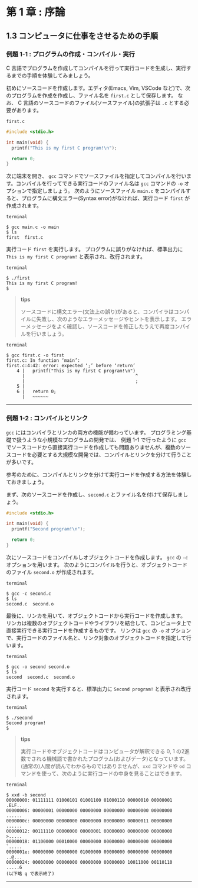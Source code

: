 # 第 1 章 : 序論

## 1.3 コンピュータに仕事をさせるための手順

### 例題 1-1 : プログラムの作成・コンパイル・実行

C 言語でプログラムを作成してコンパイルを行って実行コードを生成し、実行するまでの手順を体験してみましょう。

初めにソースコードを作成します。エディタ(Emacs, Vim, VSCode など)で、次のプログラムを作成を作成し、ファイル名を `first.c` として保存します。
なお、 C 言語のソースコードのファイル(ソースファイル)の拡張子は `.c` とする必要があります。

`first.c`
````c
#include <stdio.h>

int main(void) {
  printf("This is my first C program!\n");

  return 0;
}
````

次に端末を開き、 `gcc` コマンドでソースファイルを指定してコンパイルを行います。コンパイルを行ってできる実行コードのファイル名は `gcc` コマンドの `-o` オプションで指定しましょう。
次のようにソースファイル `main.c` をコンパイルすると、プログラムに構文エラー(Syntax error)がなければ、実行コード `first` が作成されます。

`terminal`
````
$ gcc main.c -o main
$ ls
first  first.c
````

実行コード `first` を実行します。
プログラムに誤りがなければ、標準出力に `This is my first C program!` と表示され、改行されます。

`terminal`
````
$ ./first
This is my first C program!
$
````

> **tips**
>
> ソースコードに構文エラー(文法上の誤り)があると、コンパイラはコンパイルに失敗し、次のようなエラーメッセージやヒントを表示します。
> エラーメッセージをよく確認し、ソースコードを修正したうえで再度コンパイルを行いましょう。

`terminal`
````AST
$ gcc first.c -o first
first.c: In function ‘main’:
first.c:4:42: error: expected ‘;’ before ‘return’
    4 |   printf("This is my first C program!\n")
      |                                          ^
      |                                          ;
    5 | 
    6 |   return 0;
      |   ~~~~~~      
````
---

### 例題 1-2 : コンパイルとリンク

`gcc` にはコンパイラとリンカの両方の機能が備わっています。
プログラミング基礎で扱うような小規模なプログラムの開発では、
例題 1-1 で行ったように `gcc` でソースコードから直接実行コードを作成しても問題ありませんが、複数のソースコードを必要とする大規模な開発では、コンパイルとリンクを分けて行うことが多いです。

参考のために、コンパイルとリンクを分けて実行コードを作成する方法を体験しておきましょう。

まず、次のソースコードを作成し、`second.c` とファイル名を付けて保存しましょう。

```` c
#include <stdio.h>

int main(void) {
  printf("Second program!\n");

  return 0;
}
````

次にソースコードをコンパイルしオブジェクトコードを作成します。
`gcc` の `-c` オプションを用います。
次のようにコンパイルを行うと、オブジェクトコードのファイル `second.o` が作成されます。

`terminal`
````
$ gcc -c second.c
$ ls
second.c  second.o
````

最後に、リンカを用いて、オブジェクトコードから実行コードを作成します。
リンカは複数のオブジェクトコードやライブラリを結合して、コンピュータ上で直接実行できる実行コードを作成するものです。
リンクは `gcc` の `-o` オプションで、実行コードのファイル名と、リンク対象のオブジェクトコードを指定して行います。

`terminal`
````
$ gcc -o second second.o
$ ls
second  second.c  second.o
````

実行コード `second` を実行すると、標準出力に `Second program!` と表示され改行されます。

`terminal`
````
$ ./second
Second program!
$
````

> **tips**
>
> 実行コードやオブジェクトコードはコンピュータが解釈できる 0, 1 の2進数でされる機械語で書かれたプログラム(およびデータ)となっています。
> (通常の)人間が読んでわかるものではありませんが、`xxd` コマンドや `od` コマンドを使って、次のように実行コードの中身を見ることはできます。

`terminal`
````
$ xxd -b second
00000000: 01111111 01000101 01001100 01000110 00000010 00000001  .ELF..
00000006: 00000001 00000000 00000000 00000000 00000000 00000000  ......
0000000c: 00000000 00000000 00000000 00000000 00000011 00000000  ......
00000012: 00111110 00000000 00000001 00000000 00000000 00000000  >.....
00000018: 01100000 00010000 00000000 00000000 00000000 00000000  `.....
0000001e: 00000000 00000000 01000000 00000000 00000000 00000000  ..@...
00000024: 00000000 00000000 00000000 00000000 10011000 00110110  .....6
(以下略 q で表示終了)
````

---